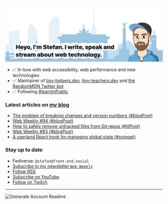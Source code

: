 <img alt="Heyo, I'm Stefan. I write and speak about web technology." src="https://raw.githubusercontent.com/stefanjudis/stefanjudis/main/screenshot.png">

- ✅ In love with web accessibility, web performance and new technologies
- ✅ Maintainer of [tiny-helpers.dev](https://tiny-helpers.dev), [tiny-teachers.dev](https://tiny-teachers.dev/) and [the RandomMDN Twitter bot](https://twitter.com/randomMDN)
- ✅ Following [#learnInPublic](https://www.stefanjudis.com/today-i-learned/)
### Latest articles on [my blog](https://www.stefanjudis.com)

<!-- BLOG-POST-LIST:START -->
- [The problem of breaking changes and version numbers &lpar;#blogPost&rpar;](https://www.stefanjudis.com/blog/the-problem-of-breaking-changes-and-version-numbers/)
- [Web Weekly #94 &lpar;#blogPost&rpar;](https://www.stefanjudis.com/blog/web-weekly-94/)
- [How to safely remove untracked files from Git repos &lpar;#tilPost&rpar;](https://www.stefanjudis.com/today-i-learned/how-to-safely-remove-untracked-files-from-git-repos/)
- [Web Weekly #93 &lpar;#blogPost&rpar;](https://www.stefanjudis.com/blog/web-weekly-93/)
- [A userland React hook for managing global state &lpar;#snippet&rpar;](https://www.stefanjudis.com/snippets/a-userland-react-hook-for-managing-global-state/)
<!-- BLOG-POST-LIST:END -->

### Stay up to date

- Fediverse: `@stefan@front-end.social`
- [Subscribe to my newsletter `Web Weekly`](https://webweekly.email/)
- [Follow RSS](https://www.stefanjudis.com/feeds/)
- [Subscribe on YouTube](https://youtube.com/c/stefanjudis)
- [Follow on Twitch](https://www.twitch.tv/stefanjudis)

---

![Generate Account Readme](https://github.com/stefanjudis/stefanjudis/workflows/Generate%20Account%20Readme/badge.svg)
